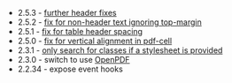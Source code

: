 * 2.5.3 - [further header fixes](https://github.com/clj-pdf/clj-pdf/pull/202)
* 2.5.2 - [fix for non-header text ignoring top-margin](https://github.com/clj-pdf/clj-pdf/pull/201)
* 2.5.1 - [fix for table header spacing](https://github.com/clj-pdf/clj-pdf/pull/198)
* 2.5.0 - [fix for vertical alignment in pdf-cell](https://github.com/clj-pdf/clj-pdf/pull/197)
* 2.3.1 - [only search for classes if a stylesheet is provided](https://github.com/clj-pdf/clj-pdf/pull/163)
* 2.3.0 - switch to use [OpenPDF](https://librepdf.github.io/OpenPDF/)
* 2.2.34 - expose event hooks
